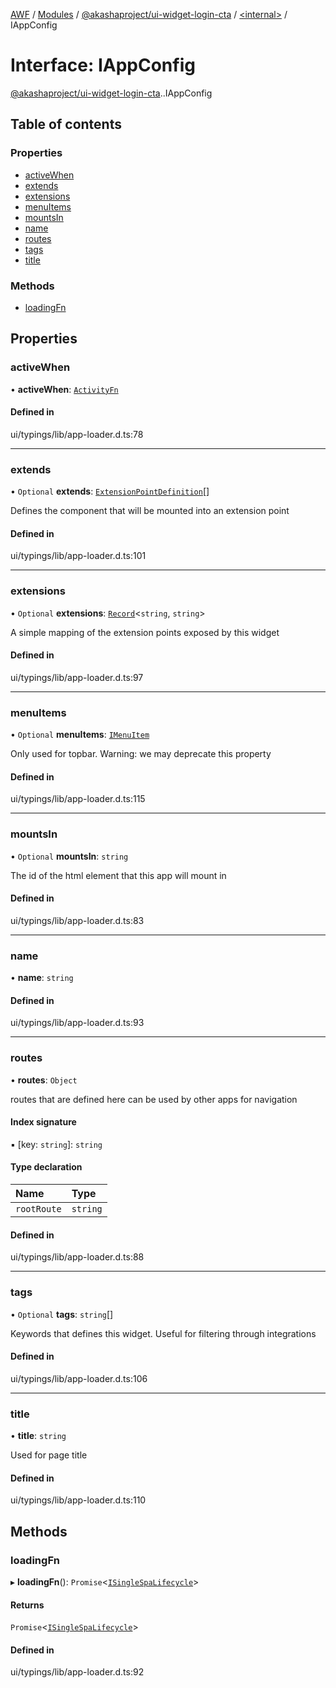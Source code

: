 [AWF](../README.md) / [Modules](../modules.md) / [@akashaproject/ui-widget-login-cta](../modules/akashaproject_ui_widget_login_cta.md) / [<internal\>](../modules/akashaproject_ui_widget_login_cta._internal_.md) / IAppConfig

# Interface: IAppConfig

[@akashaproject/ui-widget-login-cta](../modules/akashaproject_ui_widget_login_cta.md).[<internal>](../modules/akashaproject_ui_widget_login_cta._internal_.md).IAppConfig

## Table of contents

### Properties

- [activeWhen](akashaproject_ui_widget_login_cta._internal_.IAppConfig.md#activewhen)
- [extends](akashaproject_ui_widget_login_cta._internal_.IAppConfig.md#extends)
- [extensions](akashaproject_ui_widget_login_cta._internal_.IAppConfig.md#extensions)
- [menuItems](akashaproject_ui_widget_login_cta._internal_.IAppConfig.md#menuitems)
- [mountsIn](akashaproject_ui_widget_login_cta._internal_.IAppConfig.md#mountsin)
- [name](akashaproject_ui_widget_login_cta._internal_.IAppConfig.md#name)
- [routes](akashaproject_ui_widget_login_cta._internal_.IAppConfig.md#routes)
- [tags](akashaproject_ui_widget_login_cta._internal_.IAppConfig.md#tags)
- [title](akashaproject_ui_widget_login_cta._internal_.IAppConfig.md#title)

### Methods

- [loadingFn](akashaproject_ui_widget_login_cta._internal_.IAppConfig.md#loadingfn)

## Properties

### activeWhen

• **activeWhen**: [`ActivityFn`](../modules/akashaproject_ui_widget_login_cta._internal_.md#activityfn)

#### Defined in

ui/typings/lib/app-loader.d.ts:78

___

### extends

• `Optional` **extends**: [`ExtensionPointDefinition`](akashaproject_ui_widget_login_cta._internal_.ExtensionPointDefinition.md)[]

Defines the component that will be mounted into an extension point

#### Defined in

ui/typings/lib/app-loader.d.ts:101

___

### extensions

• `Optional` **extensions**: [`Record`](../modules/akashaproject_ui_widget_login_cta._internal_.md#record)<`string`, `string`\>

A simple mapping of the extension points exposed by this widget

#### Defined in

ui/typings/lib/app-loader.d.ts:97

___

### menuItems

• `Optional` **menuItems**: [`IMenuItem`](akashaproject_ui_widget_login_cta._internal_.IMenuItem.md)

Only used for topbar.
Warning: we may deprecate this property

#### Defined in

ui/typings/lib/app-loader.d.ts:115

___

### mountsIn

• `Optional` **mountsIn**: `string`

The id of the html element
that this app will mount in

#### Defined in

ui/typings/lib/app-loader.d.ts:83

___

### name

• **name**: `string`

#### Defined in

ui/typings/lib/app-loader.d.ts:93

___

### routes

• **routes**: `Object`

routes that are defined here can be used
by other apps for navigation

#### Index signature

▪ [key: `string`]: `string`

#### Type declaration

| Name | Type |
| :------ | :------ |
| `rootRoute` | `string` |

#### Defined in

ui/typings/lib/app-loader.d.ts:88

___

### tags

• `Optional` **tags**: `string`[]

Keywords that defines this widget.
Useful for filtering through integrations

#### Defined in

ui/typings/lib/app-loader.d.ts:106

___

### title

• **title**: `string`

Used for page title

#### Defined in

ui/typings/lib/app-loader.d.ts:110

## Methods

### loadingFn

▸ **loadingFn**(): `Promise`<[`ISingleSpaLifecycle`](akashaproject_ui_widget_login_cta._internal_.ISingleSpaLifecycle.md)\>

#### Returns

`Promise`<[`ISingleSpaLifecycle`](akashaproject_ui_widget_login_cta._internal_.ISingleSpaLifecycle.md)\>

#### Defined in

ui/typings/lib/app-loader.d.ts:92
